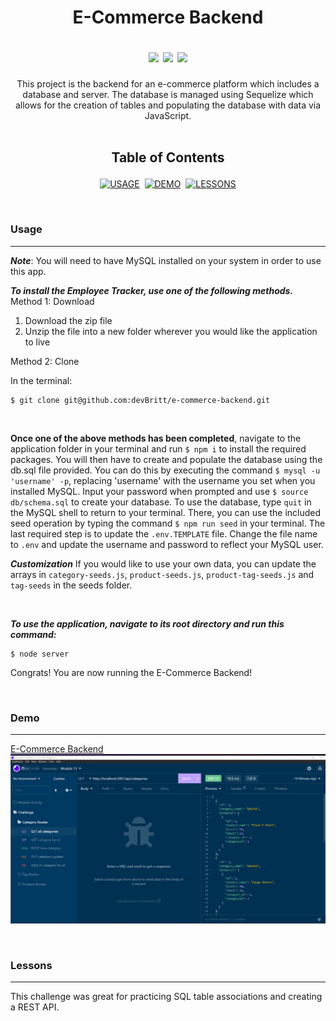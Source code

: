<h1 align='center'>

**E-Commerce Backend**

<div align='center'>
<!-- DEPENDENCIES BADGES -->
<img src='https://img.shields.io/github/package-json/dependency-version/devbritt/e-commerce-backend/dotenv?color=informational&label=dotenv&style=flat-square'>
<img src='https://img.shields.io/github/package-json/dependency-version/devbritt/e-commerce-backend/express?color=informational&label=express&style=flat-square'>
<img src='https://img.shields.io/github/package-json/dependency-version/devbritt/e-commerce-backend/sequelize?color=informational&label=sequelize&style=flat-square'>
</div>
</h1>

<div align='center'>
This project is the backend for an e-commerce platform which includes a database and server. The database is managed using Sequelize which allows for the creation of tables and populating the database with data via JavaScript.
</div>
<br />
<h2 align='center'>

**Table of Contents**
</h2>

<div align='center'>

[![USAGE](https://img.shields.io/badge/USAGE-f374e7?style=for-the-badge)](#usage)&nbsp;&nbsp;[![DEMO](https://img.shields.io/badge/DEMO-d2b0ff?style=for-the-badge)](#demo)&nbsp;&nbsp;[![LESSONS](https://img.shields.io/badge/LESSONS-b3e2ff?style=for-the-badge)](#lessons)

</div>
<br />

### Usage
---
***Note***: You will need to have MySQL installed on your system in order to use this app.

***To install the Employee Tracker, use one of the following methods.***  
Method 1: Download

1. Download the zip file
2. Unzip the file into a new folder wherever you would like the application to live

Method 2: Clone

In the terminal:

    $ git clone git@github.com:devBritt/e-commerce-backend.git

<br />

**Once one of the above methods has been completed**, navigate to the application folder in your terminal and run `$ npm i` to install the required packages. You will then have to create and populate the database using the db.sql file provided. You can do this by executing the command `$ mysql -u 'username' -p`, replacing 'username' with the username you set when you installed MySQL. Input your password when prompted and use `$ source db/schema.sql` to create your database. To use the database, type `quit` in the MySQL shell to return to your terminal. There, you can use the included seed operation by typing the command `$ npm run seed` in your terminal. The last required step is to update the `.env.TEMPLATE` file. Change the file name to `.env` and update the username and password to reflect your MySQL user.

***Customization***
If you would like to use your own data, you can update the arrays in `category-seeds.js`, `product-seeds.js`, `product-tag-seeds.js` and `tag-seeds` in the seeds folder.

<br />

***To use the application, navigate to its root directory and run this command:***  
    
    $ node server

Congrats! You are now running the E-Commerce Backend!

<br />

### Demo
---
[E-Commerce Backend](https://youtu.be/VagjHg8LFsw)
[![E-Commerce Backend](./assets/Model-Sequelize.png)](https://youtu.be/VagjHg8LFsw)

<br />

### Lessons
---
This challenge was great for practicing SQL table associations and creating a REST API.
